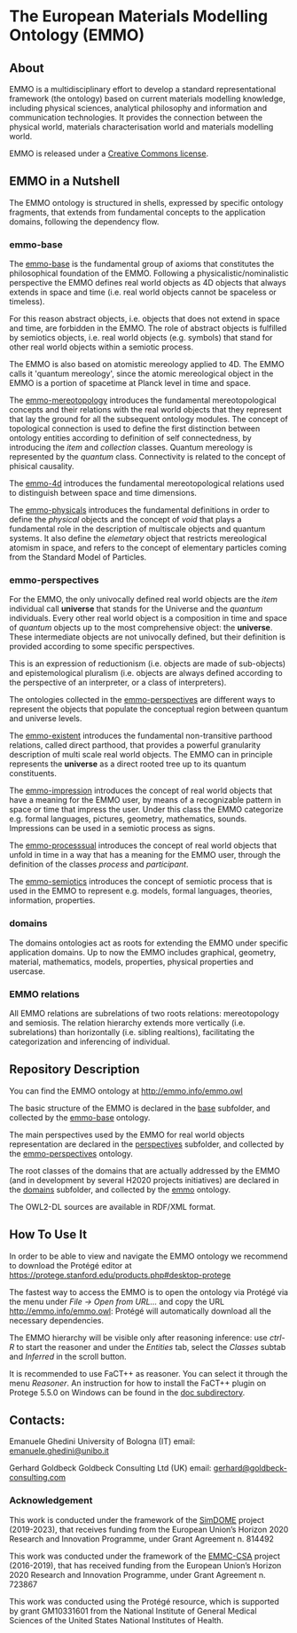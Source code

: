# The European Materials Modelling Ontology (EMMO)

## About
EMMO is a multidisciplinary effort to develop a standard representational framework (the ontology) based on current materials modelling knowledge, including physical sciences, analytical philosophy and information and communication technologies. It provides the connection between the physical world, materials characterisation world and materials modelling world.

EMMO is released under a [Creative Commons license](LICENSE.md).

## EMMO in a Nutshell

The EMMO ontology is structured in shells, expressed by specific ontology fragments, that extends from fundamental concepts to the application domains, following the dependency flow.

### emmo-base
The [emmo-base](emmo-base.owl) is the fundamental group of axioms that constitutes the philosophical foundation of the EMMO. Following a physicalistic/nominalistic perspective the EMMO defines real world objects as 4D objects that always extends in space and time (i.e. real world objects cannot be spaceless or timeless).

For this reason abstract objects, i.e. objects that does not extend in space and time, are forbidden in the EMMO. The role of abstract objects is fulfilled by semiotics objects, i.e. real world objects (e.g. symbols) that stand for other real world objects within a semiotic process.

The EMMO is also based on atomistic mereology applied to 4D. The EMMO calls it 'quantum mereology', since the atomic mereological object in the EMMO is a portion of spacetime at Planck level in time and space.

The [emmo-mereotopology](emmo-mereotopology.owl) introduces the fundamental mereotopological concepts and their relations with the real world objects that they represent that lay the ground for all the subsequent ontology modules. The concept of topological connection is used to define the first distinction between ontology entities according to definition of self connectedness, by introducing the *item* and *collection* classes. Quantum mereology is represented by the *quantum* class. Connectivity is related to the concept of phisical causality.

The [emmo-4d](emmo-4d.owl) introduces the fundamental mereotopological relations used to distinguish between space and time dimensions.

The [emmo-physicals](emmo-physicals.owl) introduces the fundamental definitions in order to define the *physical* objects and the concept of *void* that plays a fundamental role in the description of multiscale objects and quantum systems. It also define the *elemetary* object that restricts mereological atomism in space, and refers to the concept of elementary particles coming from the Standard Model of Particles.

### emmo-perspectives
For the EMMO, the only univocally defined real world objects are the *item* individual call **universe** that stands for the Universe and the *quantum* individuals. Every other real world object is a composition in time and space of *quantum* objects up to the most comprehensive object: the **universe**. These intermediate objects are not univocally defined, but their definition is provided according to some specific perspectives.

This is an expression of reductionism (i.e. objects are made of sub-objects) and epistemological pluralism (i.e. objects are always defined according to the perspective of an interpreter, or a class of interpreters).

The ontologies collected in the [emmo-perspectives](emmo-perspectives.owl) are different ways to represent the objects that populate the conceptual region between quantum and universe levels.

The [emmo-existent](emmo-existent.owl) introduces the fundamental non-transitive parthood relations, called direct parthood, that provides a powerful granularity description of multi scale real world objects. The EMMO can in principle represents the **universe** as a direct rooted tree up to its quantum constituents.

The [emmo-impression](emmo-impression.owl) introduces the concept of real world objects that have a meaning for the EMMO user, by means of a recognizable pattern in space or time that impress the user. Under this class the EMMO categorize e.g. formal languages, pictures, geometry, mathematics, sounds. Impressions can be used in a semiotic process as signs.

The [emmo-processsual](emmo-processual.owl) introduces the concept of real world objects that unfold in time in a way that has a meaning for the EMMO user, through the definition of the classes *process* and *participant*.

The [emmo-semiotics](emmo-semiotics.owl) introduces the concept of semiotic process that is used in the EMMO to represent e.g. models, formal languages, theories, information, properties.

### domains
The domains ontologies act as roots for extending the EMMO under specific application domains. Up to now the EMMO includes graphical, geometry, material, mathematics, models, properties, physical properties and usercase.

### EMMO relations
All EMMO relations are subrelations of two roots relations: mereotopology and semiosis. The relation hierarchy extends more vertically (i.e. subrelations) than horizontally (i.e. sibling realtions), facilitating the categorization and inferencing of individual.

## Repository Description
You can find the EMMO ontology at http://emmo.info/emmo.owl

The basic structure of the EMMO is declared in the [base](base) subfolder, and collected by the [emmo-base](emmo-base.owl) ontology.

The main perspectives used by the EMMO for real world objects representation are declared in the [perspectives](perspectives) subfolder, and collected by the [emmo-perspectives](emmo-perspectives.owl) ontology.

The root classes of the domains that are actually addressed by the EMMO (and in development by several H2020 projects initiatives) are declared in the [domains](domains) subfolder, and collected by the [emmo](emmo.owl) ontology.

The OWL2-DL sources are available in RDF/XML format.

## How To Use It
In order to be able to view and navigate the EMMO ontology we recommend to download the Protégé editor at https://protege.stanford.edu/products.php#desktop-protege

The fastest way to access the EMMO is to open the ontology via Protégé via the menu under *File -> Open from URL...* and copy the URL http://emmo.info/emmo.owl: Protégé will automatically download all the necessary dependencies.

The EMMO hierarchy will be visible only after reasoning inference: use *ctrl-R* to start the reasoner and under the *Entities* tab, select the *Classes* subtab and *Inferred* in the scroll button.

It is recommended to use FaCT++ as reasoner. You can select it through the menu *Reasoner*.  An instruction for how to install the FaCT++ plugin on Protege 5.5.0 on Windows can be found in the [doc subdirectory](doc/installing_factplusplus.md).

## Contacts:
Emanuele Ghedini
University of Bologna (IT)
email: emanuele.ghedini@unibo.it

Gerhard Goldbeck
Goldbeck Consulting Ltd (UK)
email: gerhard@goldbeck-consulting.com

### Acknowledgement
This work is conducted under the framework of the [SimDOME](https://simdome.eu) project (2019-2023), that receives funding from the European Union’s Horizon 2020 Research and Innovation Programme, under Grant Agreement n. 814492

This work was conducted under the framework of the [EMMC-CSA](https://emmc.info) project (2016-2019), that has received funding from the European Union’s Horizon 2020 Research and Innovation Programme, under Grant Agreement n. 723867

This work was conducted using the Protégé resource, which is supported by grant GM10331601 from the National Institute of General Medical Sciences of the United States National Institutes of Health.
